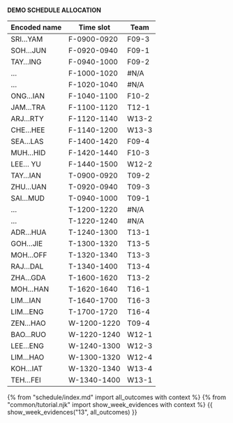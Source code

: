 **DEMO SCHEDULE ALLOCATION**

| Encoded   name | Time slot   | Team  |
|----------------|-------------|-------|
| SRI…YAM        | F-0900-0920 | F09-3 |
| SOH…JUN        | F-0920-0940 | F09-1 |
| TAY…ING        | F-0940-1000 | F09-2 |
| …              | F-1000-1020 | #N/A  |
| …              | F-1020-1040 | #N/A  |
| ONG…IAN        | F-1040-1100 | F10-2 |
| JAM…TRA        | F-1100-1120 | T12-1 |
| ARJ…RTY        | F-1120-1140 | W13-2 |
| CHE…HEE        | F-1140-1200 | W13-3 |
| SEA…LAS        | F-1400-1420 | F09-4 |
| MUH…HID        | F-1420-1440 | F10-3 |
| LEE… YU        | F-1440-1500 | W12-2 |
| TAY…IAN        | T-0900-0920 | T09-2 |
| ZHU…UAN        | T-0920-0940 | T09-3 |
| SAI…MUD        | T-0940-1000 | T09-1 |
| …              | T-1200-1220 | #N/A  |
| …              | T-1220-1240 | #N/A  |
| ADR…HUA        | T-1240-1300 | T13-1 |
| GOH…JIE        | T-1300-1320 | T13-5 |
| MOH…OFF        | T-1320-1340 | T13-3 |
| RAJ…DAL        | T-1340-1400 | T13-4 |
| ZHA…GDA        | T-1600-1620 | T13-2 |
| MOH…HAN        | T-1620-1640 | T16-1 |
| LIM…IAN        | T-1640-1700 | T16-3 |
| LIM…ENG        | T-1700-1720 | T16-4 |
| ZEN…HAO        | W-1200-1220 | T09-4 |
| BAO…RUO        | W-1220-1240 | W12-1 |
| LEE…ENG        | W-1240-1300 | W12-3 |
| LIM…HAO        | W-1300-1320 | W12-4 |
| KOH…IAT        | W-1320-1340 | W13-4 |
| TEH…FEI        | W-1340-1400 | W13-1 |

{% from "schedule/index.md" import all_outcomes with context %}
{% from "common/tutorial.njk" import  show_week_evidences with context %}
{{ show_week_evidences("13", all_outcomes) }}
